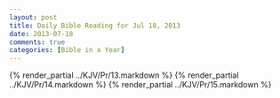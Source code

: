 ```yaml
---
layout: post
title: Daily Bible Reading for Jul 18, 2013
date: 2013-07-18
comments: true
categories: [Bible in a Year]
---
```

{% render_partial ../KJV/Pr/13.markdown %}
{% render_partial ../KJV/Pr/14.markdown %}
{% render_partial ../KJV/Pr/15.markdown %}
